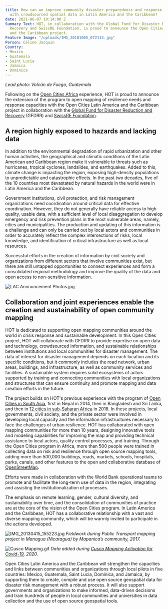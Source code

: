 ```yaml
---
title: How can we improve community disaster preparedness and response capacities
  with crowdsourced spatial data in Latin America and the Caribbean?
date: 2021-06-07 19:14:00 Z
Summary Text: HOT, in collaboration with the Global Fund for Disaster Reduction and
  Recovery and SwissRE Foundation, is proud to announce the Open Cities Latin America
  and the Caribbean project.
Feature Image: "/uploads/IMG_20181005_072113.jpg"
Person: Céline Jacquin
Country:
- Mexico
- Guatemala
- Saint Lucia
- Jamaica
- Dominica
---
```


*Lead photo: Volcán de Fuego, Guatemala*

Following on the [Open Cities Africa](https://www.hotosm.org/projects/open-cities-africa-accra-city-project-ghana/) experience, HOT is proud to announce the extension of the program to open mapping of resilience needs and response capacities with the Open Cities Latin America and the Caribbean project in collaboration with the [Global Fund for Disaster Reduction and Recovery](https://www.gfdrr.org/en) (GFDRR) and [SwissRE Foundation](https://www.swissrefoundation.org/our-work/focus-area/natural-hazard-and-climate-risk-management/Open_mapping_for_resilient_societies_.html).

## A region highly exposed to hazards and lacking data

In addition to the environmental degradation of rapid urbanization and other human activities, the geographical and climatic conditions of the Latin American and Caribbean region make it vulnerable to threats such as hurricanes, tropical cyclones, landslides, and earthquakes. Added to this, climate change is impacting the region, exposing high-density populations to unpredictable and catastrophic effects. In the past two decades, five of the 10 countries most devastated by natural hazards in the world were in Latin America and the Caribbean.

Government institutions, civil protection, and risk management organizations need coordination around critical data for effective coordination. However, they do not generally have reliable access to high-quality, usable data, with a sufficient level of local disaggregation to develop emergency and risk prevention plans in the most vulnerable areas, namely, cities and municipalities. The production and updating of this information is a challenge and can only be carried out by local actors and communities in order to accurately reflect the complex intersections of risks, local knowledge, and identification of critical infrastructure as well as local resources.

Successful efforts in the creation of information by civil society and organizations from different sectors that involve communities exist, but there are still untapped opportunities to connect experiences and form a consolidated regional methodology and improve the quality of the data and open access to non-sensitive information.

![LAC Announcement Photos.jpg](/uploads/LAC%20Announcement%20Photos.jpg)

## Collaboration and joint experiences enable the creation and sustainability of open community mapping

HOT is dedicated to supporting open mapping communities around the world in crisis response and sustainable development. In this Open Cities project, HOT will collaborate with GFDRR to provide expertise on open data and technology, crowdsourced information, and sustainable relationships between institutions and local communities for disaster management. The data of interest for disaster management depends on each location and its specific conditions, but it commonly includes the road network, urban areas, buildings, and infrastructure, as well as community services and facilities. A sustainable system requires solid ecosystems of actors supported by training and connecting communities with local organizations and structures that can ensure continuity and promote mapping and data creation efforts in the future.

The project builds on HOT's previous experience with the program of [Open Cities in South Asia](http://worldbank.org/en/region/sar/publication/planning-open-cities-mapping-project), first in Nepal in 2014, then in Bangladesh and Sri Lanka, and then in [12 cities in sub-Saharan Africa](https://opencitiesproject.org/) in 2018. In these projects, local governments, civil society, and the private sector were involved in developing local capacity and the information infrastructures necessary to face the challenges of urban resilience. HOT has collaborated with open mapping communities for more than 10 years, designing innovative tools and modeling capabilities for improving the map and providing technical assistance to local actors, quality control processes, and training. Through the Open Cities program in Africa, more than 500 people were trained in collecting data on risk and resilience through open source mapping tools, adding more than 500,000 buildings, roads, markets, schools, hospitals, parks, canals, and other features to the open and collaborative database of [OpenStreetMap](http://www.openstreetmap.org).

Efforts were made in collaboration with the World Bank operational teams to promote and facilitate the long-term use of data in the region, integrating and assisting the institutionalization of processes.

The emphasis on remote learning, gender, cultural diversity, and sustainability over time, and the consolidation of communities of practice are at the core of the vision of the Open Cities program. In Latin America and the Caribbean, HOT has a collaborative relationship with a vast and diverse mapping community, which will be warmly invited to participate in the actions developed.

![IMG_20130415_155223.jpg](/uploads/IMG_20130415_155223.jpg)
*Fieldwork during Public Transport mapping project in Managua (Nicaragua) by Mapanica’s community, 2017.*

![Cusco Mapping.gif](/uploads/Cusco%20Mapping.gif)
*Data added during [Cusco Mapping Activation for Covid-19](https://www.hotosm.org/updates/covid-19-pandemic-in-peru-mapping-health-implications/), 2020.*

Open Cities Latin America and the Caribbean will strengthen the capacities and links between communities and organizations through local pilots in five countries: Mexico, Guatemala, Saint Lucia, Dominica, and Jamaica, by supporting them to create, compile and use open source geospatial data for disaster risk management with a robust process. It will also support governments and organizations to make informed, data-driven decisions and train hundreds of people in local communities and universities in data collection and the use of open source geospatial tools.